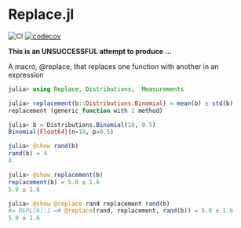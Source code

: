 # Replace.jl

![CI](https://github.com/ScottishCovidResponse/Replace.jl/workflows/CI/badge.svg)
[![codecov](https://codecov.io/gh/ScottishCovidResponse/Replace.jl/branch/master/graph/badge.svg)](https://codecov.io/gh/ScottishCovidResponse/Replace.jl)


**This is an UNSUCCESSFUL attempt to produce ...**

A macro, @replace, that replaces one function with another in an expression

```julia
julia> using Replace, Distributions,  Measurements

julia> replacement(b::Distributions.Binomial) = mean(b) ± std(b)
replacement (generic function with 1 method)

julia> b = Distributions.Binomial(10, 0.5)
Binomial{Float64}(n=10, p=0.5)

julia> @show rand(b)
rand(b) = 4
4

julia> @show replacement(b)
replacement(b) = 5.0 ± 1.6
5.0 ± 1.6

julia> @show @replace rand replacement rand(b)
#= REPL[6]:1 =# @replace(rand, replacement, rand(b)) = 5.0 ± 1.6
5.0 ± 1.6
```
